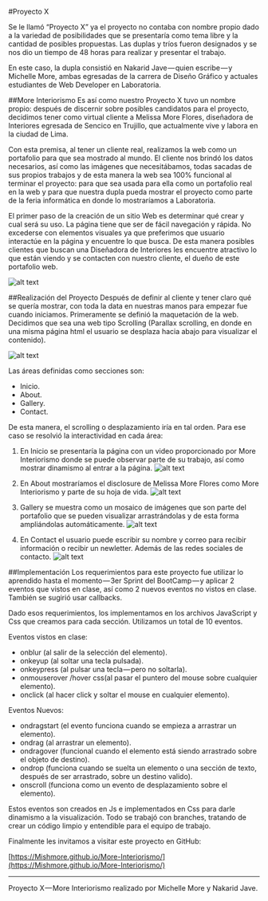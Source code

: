 #Proyecto X

Se le llamó “Proyecto X” ya el proyecto no contaba con nombre propio dado a la variedad de posibilidades que se presentaría como tema libre y la cantidad de posibles propuestas. Las duplas y tríos fueron designados y se nos dio un tiempo de 48 horas para realizar y presentar el trabajo.

En este caso, la dupla consistió en Nakarid Jave — quien escribe — y Michelle More, ambas egresadas de la carrera de Diseño Gráfico y actuales estudiantes de Web Developer en Laboratoria.


##More Interiorismo
Es así como nuestro Proyecto X tuvo un nombre propio: después de discernir sobre posibles candidatos para el proyecto, decidimos tener como virtual cliente a Melissa More Flores, diseñadora de Interiores egresada de Sencico en Trujillo, que actualmente vive y labora en la ciudad de Lima.

Con esta premisa, al tener un cliente real, realizamos la web como un portafolio para que sea mostrado al mundo. El cliente nos brindó los datos necesarios, así como las imágenes que necesitábamos, todas sacadas de sus propios trabajos y de esta manera la web sea 100% funcional al terminar el proyecto: para que sea usada para ella como un portafolio real en la web y para que nuestra dupla pueda mostrar el proyecto como parte de la feria informática en donde lo mostraríamos a Laboratoria.

El primer paso de la creación de un sitio Web es determinar qué crear y cual será su uso. La página tiene que ser de fácil navegación y rápida. No excederse con elementos visuales ya que preferimos que usuario interactúe en la página y encuentre lo que busca. De esta manera posibles clientes que buscan una Diseñadora de Interiores les encuentre atractivo lo que están viendo y se contacten con nuestro cliente, el dueño de este portafolio web.

![alt text](assets/img/screenshots/demo/deco01.jpg "render")


##Realización del Proyecto
Después de definir al cliente y tener claro qué se quería mostrar, con toda la data en nuestras manos para empezar fue cuando iniciamos.
Primeramente se definió la maquetación de la web. Decidimos que sea una web tipo Scrolling (Parallax scrolling, en donde en una misma página html el usuario se desplaza hacia abajo para visualizar el contenido).

![alt text](assets/img/screenshots/demo/scroll.jpg "scroll")

Las áreas definidas como secciones son:
- Inicio.
- About.
- Gallery.
- Contact.

De esta manera, el scrolling o desplazamiento iría en tal orden. Para ese caso se resolvió la interactividad en cada área:

1. En Inicio se presentaría la página con un video proporcionado por More Interiorismo donde se puede observar parte de su trabajo, así como mostrar dinamismo al entrar a la página.
![alt text](assets/img/screenshots/demo/inicio.png "about")

2. En About mostraríamos el disclosure de Melissa More Flores como More Interiorismo y parte de su hoja de vida.
![alt text](assets/img/screenshots/demo/about.png "about")

3. Gallery se muestra como un mosaico de imágenes que son parte del portafolio que se pueden visualizar arrastrándolas y de esta forma ampliándolas automáticamente.
![alt text](assets/img/screenshots/demo/galeria.png "galeria")

4. En Contact el usuario puede escribir su nombre y correo para recibir información o recibir un newletter. Además de las redes sociales de contacto.
![alt text](assets/img/screenshots/demo/contacto.png "contacto")


##Implementación
Los requerimientos para este proyecto fue utilizar lo aprendido hasta el momento — 3er Sprint del BootCamp — y aplicar 2 eventos que vistos en clase, así como 2 nuevos eventos no vistos en clase. También se sugirió usar callbacks.

Dado esos requerimientos, los implementamos en los archivos JavaScript y Css que creamos para cada sección. Utilizamos un total de 10 eventos.

Eventos vistos en clase:
- onblur (al salir de la selección del elemento).
- onkeyup (al soltar una tecla pulsada).
- onkeypress (al pulsar una tecla — pero no soltarla).
- onmouserover /hover css(al pasar el puntero del mouse sobre cualquier elemento).
- onclick (al hacer click y soltar el mouse en cualquier elemento).

Eventos Nuevos:
- ondragstart (el evento funciona cuando se empieza a arrastrar un elemento).
- ondrag (al arrastrar un elemento).
- ondragover (funcional cuando el elemento está siendo arrastrado sobre el objeto de destino).
- ondrop (funciona cuando se suelta un elemento o una sección de texto, después de ser arrastrado, sobre un destino valido).
- onscroll (funciona como un evento de desplazamiento sobre el elemento).

Estos eventos son creados en Js e implementados en Css para darle dinamismo a la visualización.
Todo se trabajó con branches, tratando de crear un código limpio y entendible para el equipo de trabajo.

Finalmente les invitamos a visitar este proyecto en GitHub:

[https://Mishmore.github.io/More-Interiorismo/](https://Mishmore.github.io/More-Interiorismo/)


---
Proyecto X — More Interiorismo realizado por Michelle More y Nakarid Jave.
